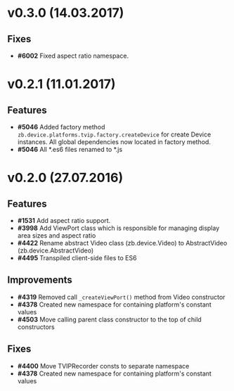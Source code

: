 # v0.3.0 (14.03.2017)

## Fixes
* **#6002** Fixed aspect ratio namespace.

# v0.2.1 (11.01.2017)

## Features
* **#5046** Added factory method `zb.device.platforms.tvip.factory.createDevice` for create Device instances. All global dependencies now located in factory method.
* **#5046** All *.es6 files renamed to *.js

# v0.2.0 (27.07.2016)

## Features
* **#1531** Add aspect ratio support.
* **#3998** Add ViewPort class which is responsible for managing display area sizes and aspect ratio
* **#4422** Rename abstract Video class (zb.device.Video) to AbstractVideo (zb.device.AbstractVideo)
* **#4495** Transpiled client-side files to ES6

## Improvements
* **#4319** Removed call `_createViewPort()` method from Video constructor
* **#4378** Created new namespace for containing platform's constant values
* **#4503** Move calling parent class constructor to the top of child constructors

## Fixes
* **#4400** Move TVIPRecorder consts to separate namespace
* **#4378** Created new namespace for containing platform's constant values

